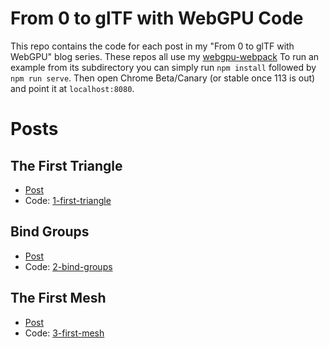 # From 0 to glTF with WebGPU Code 

This repo contains the code for each post in my "From 0 to glTF with WebGPU"
blog series. These repos all use my [webgpu-webpack](https://github.com/Twinklebear/webgpu-webpack-starter)
To run an example from its subdirectory you can simply run `npm install` followed by `npm run serve`. Then
open Chrome Beta/Canary (or stable once 113 is out) and point it at `localhost:8080`.

# Posts

## The First Triangle

- [Post](https://www.willusher.io/graphics/2023/04/10/0-to-gltf-triangle)
- Code: [1-first-triangle](1-first-triangle/)

## Bind Groups

- [Post](https://www.willusher.io/graphics/2023/04/11/0-to-gltf-bind-groups)
- Code: [2-bind-groups](2-bind-groups/)


## The First Mesh

- [Post](https://www.willusher.io/graphics/2023/05/16/0-to-gltf-first-mesh)
- Code: [3-first-mesh](3-first-mesh)

